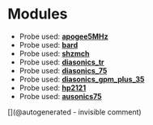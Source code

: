 
# Modules

* Probe used: __[apogee5MHz](/include/probes/auto/apogee5MHz.md)__
* Probe used: __[bard](/include/probes/auto/bard.md)__
* Probe used: __[shzmch](/include/probes/auto/shzmch.md)__
* Probe used: __[diasonics_tr](/include/probes/auto/diasonics_tr.md)__
* Probe used: __[diasonics_75](/include/probes/auto/diasonics_75.md)__
* Probe used: __[diasonics_gpm_plus_35](/include/probes/auto/diasonics_gpm_plus_35.md)__
* Probe used: __[hp2121](/include/probes/auto/hp2121.md)__
* Probe used: __[ausonics75](/include/probes/auto/ausonics75.md)__


[](@autogenerated - invisible comment)